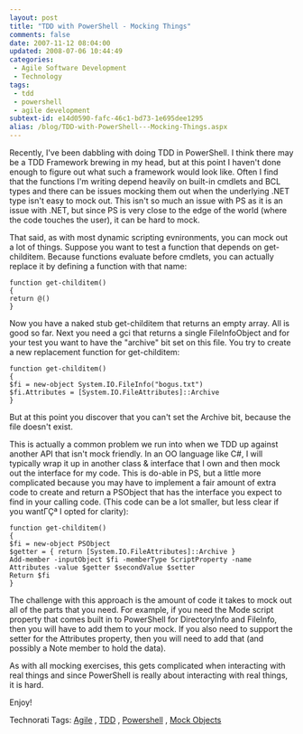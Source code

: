 ```yaml
---
layout: post
title: "TDD with PowerShell - Mocking Things"
comments: false
date: 2007-11-12 08:04:00
updated: 2008-07-06 10:44:49
categories:
 - Agile Software Development
 - Technology
tags:
 - tdd
 - powershell
 - agile development
subtext-id: e14d0590-fafc-46c1-bd73-1e695dee1295
alias: /blog/TDD-with-PowerShell---Mocking-Things.aspx
---
```



Recently, I've been dabbling with doing TDD in PowerShell. I think there may be a TDD Framework brewing in my head, but at this point I haven't done enough to figure out what such a framework would look like. Often I find that the functions I'm writing depend heavily on built-in cmdlets and BCL types and there can be issues mocking them out when the underlying .NET type isn't easy to mock out. This isn't so much an issue with PS as it is an issue with .NET, but since PS is very close to the edge of the world (where the code touches the user), it can be hard to mock. 

That said, as with most dynamic scripting evnironments, you can mock out a lot of things. Suppose you want to test a function that depends on get-childitem. Because functions evaluate before cmdlets, you can actually replace it by defining a function with that name: 
    
    
    function get-childitem() 
    { 
    return @()
    } 
    

Now you have a naked stub get-childitem that returns an empty array. All is good so far. Next you need a gci that returns a single FileInfoObject and for your test you want to have the "archive" bit set on this file. You try to create a new replacement function for get-childitem: 
    
    
    function get-childitem() 
    { 
    $fi = new-object System.IO.FileInfo("bogus.txt") 
    $fi.Attributes = [System.IO.FileAttributes]::Archive 
    } 
    

But at this point you discover that you can't set the Archive bit, because the file doesn't exist. 

This is actually a common problem we run into when we TDD up against another API that isn't mock friendly. In an OO language like C#, I will typically wrap it up in another class & interface that I own and then mock out the interface for my code. This is do-able in PS, but a little more complicated because you may have to implement a fair amount of extra code to create and return a PSObject that has the interface you expect to find in your calling code. (This code can be a lot smaller, but less clear if you wantΓÇª I opted for clarity): 
    
    
    function get-childitem() 
    { 
    $fi = new-object PSObject 
    $getter = { return [System.IO.FileAttributes]::Archive } 
    Add-member -inputObject $fi -memberType ScriptProperty -name Attributes -value $getter $secondValue $setter 
    Return $fi
    } 
    

The challenge with this approach is the amount of code it takes to mock out all of the parts that you need. For example, if you need the Mode script property that comes built in to PowerShell for DirectoryInfo and FileInfo, then you will have to add them to your mock. If you also need to support the setter for the Attributes property, then you will need to add that (and possibly a Note member to hold the data). 

As with all mocking exercises, this gets complicated when interacting with real things and since PowerShell is really about interacting with real things, it is hard. 

Enjoy! 

Technorati Tags: [Agile](http://technorati.com/tags/Agile/) , [TDD](http://technorati.com/tags/TDD/) , [Powershell](http://technorati.com/tags/Powershell/) , [Mock Objects](http://technorati.com/tags/Mock%20Objects/)
